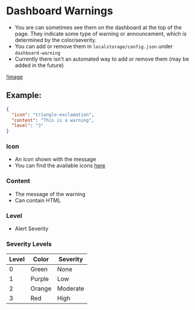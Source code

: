 # Dashboard Warnings
- You are can sometimes see them on the dashboard at the top of the page. They indicate some type of warning or announcement, which is determined by the color/severity.
- You can add or remove them in `localstorage/config.json` under `dashboard-warning` 
- Currently there isn't an automated way to add or remove them (may be added in the future)

[!image](<https://xello.blue/usercontent/ebDqIhglTZ.png>)

## Example:
```json
{
  "icon": "triangle-exclamation",
  "content": "This is a warning",
  "level": "3"
}
```

### Icon
- An icon shown with the message
- You can find the available icons [here](<https://fontawesome.com/>)

### Content
- The message of the warning
- Can contain HTML

### Level
- Alert Severity

### Severity Levels
Level | Color   | Severity
------|---------|---------
  0   | Green   | None
  1   | Purple  | Low
  2   | Orange  | Moderate
  3   | Red     | High
